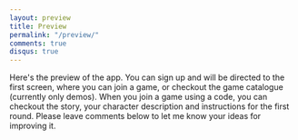 ```yaml
---
layout: preview
title: Preview
permalink: "/preview/"
comments: true
disqus: true
---
```


Here's the preview of the app. You can sign up and will be directed to the first screen, where you can join a game, or checkout the game catalogue (currently only demos). When you join a game using a code, you can checkout the story, your character description and instructions for the first round. Please leave comments below to let me know your ideas for improving it.